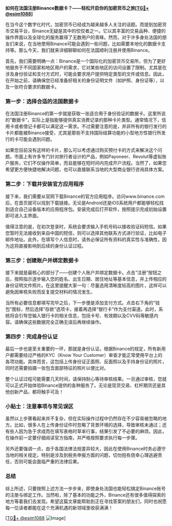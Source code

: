 **如何在法国注册Binance数据卡？——轻松开启你的加密货币之旅[[TG💪+ @esim1088](https://t.me/s/esim1088)]**

在当今这个数字化时代，加密货币已经成为越来越多人关注的话题。而提到加密货币交易平台，Binance无疑是其中的佼佼者之一。它以其丰富的交易品种、便捷的操作界面以及全球化的服务赢得了无数用户的青睐。然而，对于许多身处法国的朋友们来说，在当地使用Binance可能会遇到一些问题，比如需要本地化的数据卡支持等。那么今天，我们就来详细聊聊如何在法国顺利注册并使用Binance。

首先，我们需要明确一点：Binance是一个国际化的加密货币交易所，但为了更好地服务于不同国家和地区用户的需求，它对某些地区的访问设置了限制。尤其是在涉及身份验证和支付方式时，可能会要求用户提供特定类型的文件或信息。因此，在开始之前，请确保您已经准备好相关的身份证明文件（如护照、身份证等），以及一张符合要求的数据卡。

### 第一步：选择合适的法国数据卡

在法国注册Binance的第一步就是获取一张适合用于身份验证的数据卡。这里所说的“数据卡”，实际上是指能够提供真实消费记录的那种卡片类型。通常情况下，信用卡或者借记卡都可以满足这一需求。不过需要注意的是，并非所有的银行发行的卡片都能被Binance接受，尤其是那些不支持国际结算功能的小型地方性银行所发行的卡可能会遇到问题。

如果您目前没有这样的卡片，那么可以考虑通过购买预付卡的方式来解决这个问题。市面上有许多专门针对旅行者设计的产品，例如Payoneer、Revolut等虚拟账户服务，它们不仅操作简单，而且能够在短时间内完成开户流程。当然了，如果您希望更方便快捷地解决问题，也可以直接联系当地的大型商业银行咨询具体方案。

### 第二步：下载并安装官方应用程序

接下来，我们需要从官网下载Binance的官方应用程序。访问www.binance.com后，在首页就可以找到下载链接。无论是Android还是iOS系统用户都能够轻松找到适合自己设备版本的应用程序包。安装完成后打开软件，按照提示完成初始设置即可进入主界面。

值得注意的是，在初次登录时，系统会要求输入手机号码以接收验证码短信。如果您暂时无法接收到来自中国的短信，则可以选择其他联系方式进行验证，比如电子邮件地址。此外，在填写个人信息时，请务必保证所有资料的真实性与准确性，因为这将直接影响到后续的身份认证过程。

### 第三步：创建账户并绑定数据卡

接下来就是最核心的部分了——创建个人账户并绑定数据卡。点击“注册”按钮之后，按照指示逐步输入您的姓名、出生日期、居住地址等基本信息，并上传相应的身份证明文件照片。在这里提醒大家一句：尽量选用清晰度较高的图片，这样可以避免因审核失败而反复提交材料的情况发生。

当所有必要信息都填写完毕之后，下一步便是添加支付方式。点击右下角的“钱包”图标，然后选择“存款”选项卡，接着再选择“银行卡”作为支付渠道。此时，系统将会引导您输入银行卡的相关信息，包括卡号、有效期以及CVV码等敏感内容。请确保这些数据完全正确无误后再继续操作。

### 第四步：完成身份认证

最后一步也是至关重要的一环，那就是身份认证。根据Binance的规定，所有新用户都需要经过严格的KYC（Know Your Customer）审查才能正常使用平台上的各项功能。具体而言，这包括上传身份证正面照、反面照以及手持身份证的照片，同时还需要拍摄一张包含面部特征的照片以便比对。

整个认证过程可能需要几天时间，请保持耐心等待审核结果。一旦通过审核，您就可以正式开始体验Binance提供的各种服务了。无论是现货交易、杠杆期货还是其他创新产品，都将触手可及！

### 小贴士：注意事项与常见误区

虽然以上步骤看起来并不复杂，但在实际操作过程中仍然存在不少容易被忽略的地方。比如，很多人在上传身份证件时忽略了背景环境的选择，导致审核未通过；还有些人因为急于求成而在填写表格时草率行事，结果引发了不必要的麻烦。因此，在操作前一定要仔细阅读官方指南，并严格按照要求执行每一步骤。

另外还要强调一点，由于各国法律法规差异较大，因此在使用Binance时务必遵守当地的相关规定。特别是涉及到税务申报方面的问题，切勿抱有侥幸心理逃避责任，否则可能会面临严重的法律后果。

### 总结

综上所述，只要按照上述方法一步步来，即使身处法国也能轻松搞定Binance账号的注册与绑定工作。当然啦，除了基本的功能之外，Binance还有很多值得探索的地方等着我们去发现。希望这篇文章能帮助到正在寻找答案的朋友们，同时也祝愿每一位读者都能在这个充满机遇的新领域里收获满满！

[[TG💪+ @esim1088](https://t.me/s/esim1088) ![Image](https://i.postimg.cc/4NQfJmqS/Snipaste-2025-05-13-00-14-12.png)]
